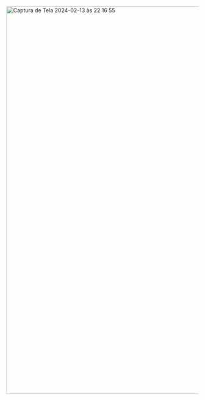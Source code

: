<img width="1014" alt="Captura de Tela 2024-02-13 às 22 16 55" src="https://github.com/marcossouz/composition2-java/assets/18218791/3f5c5916-ff58-4013-bd6a-c19bcf1c17a0">
